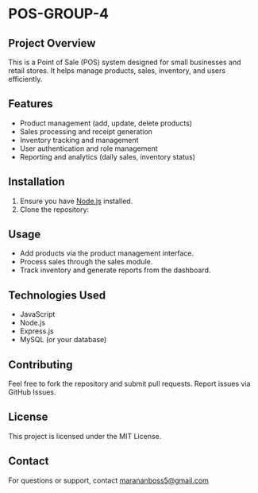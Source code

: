 # POS-GROUP-4

## Project Overview
This is a Point of Sale (POS) system designed for small businesses and retail stores. It helps manage products, sales, inventory, and users efficiently.

## Features
- Product management (add, update, delete products)
- Sales processing and receipt generation
- Inventory tracking and management
- User authentication and role management
- Reporting and analytics (daily sales, inventory status)


## Installation
1. Ensure you have [Node.js](https://nodejs.org/) installed.
2. Clone the repository:


## Usage
- Add products via the product management interface.
- Process sales through the sales module.
- Track inventory and generate reports from the dashboard.

## Technologies Used
- JavaScript
- Node.js
- Express.js
- MySQL (or your database)

## Contributing
Feel free to fork the repository and submit pull requests. Report issues via GitHub Issues.

## License
This project is licensed under the MIT License.

## Contact
For questions or support, contact marananboss5@gmail.com
